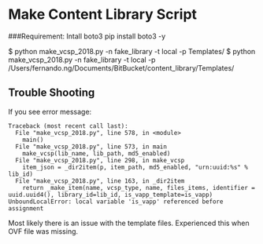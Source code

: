 # Make Content Library Script

###Requirement:
Intall boto3
pip install boto3 -y


$ python make_vcsp_2018.py -n fake_library -t local -p Templates/
$ python make_vcsp_2018.py -n fake_library -t local -p /Users/fernando.ng/Documents/BitBucket/content_library/Templates/


## Trouble Shooting
If you see error message:
```
Traceback (most recent call last):
  File "make_vcsp_2018.py", line 578, in <module>
    main()
  File "make_vcsp_2018.py", line 573, in main
    make_vcsp(lib_name, lib_path, md5_enabled)
  File "make_vcsp_2018.py", line 298, in make_vcsp
    item_json = _dir2item(p, item_path, md5_enabled, "urn:uuid:%s" % lib_id)
  File "make_vcsp_2018.py", line 163, in _dir2item
    return _make_item(name, vcsp_type, name, files_items, identifier = uuid.uuid4(), library_id=lib_id, is_vapp_template=is_vapp)
UnboundLocalError: local variable 'is_vapp' referenced before assignment
```
Most likely there is an issue with the template files. Experienced this when OVF file was missing.